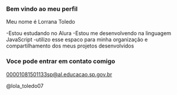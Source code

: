 ### Bem vindo ao meu perfil

Meu nome é Lorrana Toledo

-Estou estudando no Alura
-Estou me desenvolvendo na linguagem JavaScript
-utilizo esse espaco para minha organização e compartilhamento dos meus projetos desenvolvidos

### Voce pode entrar em contato comigo

00001081501133sp@al.educacao.sp.gov.br

@lola_toledo07
